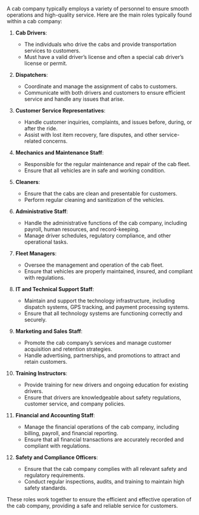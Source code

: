 A cab company typically employs a variety of personnel to ensure smooth operations and high-quality service. Here are the main roles typically found within a cab company:

1. **Cab Drivers**:
   - The individuals who drive the cabs and provide transportation services to customers.
   - Must have a valid driver’s license and often a special cab driver’s license or permit.

2. **Dispatchers**:
   - Coordinate and manage the assignment of cabs to customers.
   - Communicate with both drivers and customers to ensure efficient service and handle any issues that arise.

3. **Customer Service Representatives**:
   - Handle customer inquiries, complaints, and issues before, during, or after the ride.
   - Assist with lost item recovery, fare disputes, and other service-related concerns.

4. **Mechanics and Maintenance Staff**:
   - Responsible for the regular maintenance and repair of the cab fleet.
   - Ensure that all vehicles are in safe and working condition.

5. **Cleaners**:
   - Ensure that the cabs are clean and presentable for customers.
   - Perform regular cleaning and sanitization of the vehicles.

6. **Administrative Staff**:
   - Handle the administrative functions of the cab company, including payroll, human resources, and record-keeping.
   - Manage driver schedules, regulatory compliance, and other operational tasks.

7. **Fleet Managers**:
   - Oversee the management and operation of the cab fleet.
   - Ensure that vehicles are properly maintained, insured, and compliant with regulations.

8. **IT and Technical Support Staff**:
   - Maintain and support the technology infrastructure, including dispatch systems, GPS tracking, and payment processing systems.
   - Ensure that all technology systems are functioning correctly and securely.

9. **Marketing and Sales Staff**:
   - Promote the cab company’s services and manage customer acquisition and retention strategies.
   - Handle advertising, partnerships, and promotions to attract and retain customers.

10. **Training Instructors**:
    - Provide training for new drivers and ongoing education for existing drivers.
    - Ensure that drivers are knowledgeable about safety regulations, customer service, and company policies.

11. **Financial and Accounting Staff**:
    - Manage the financial operations of the cab company, including billing, payroll, and financial reporting.
    - Ensure that all financial transactions are accurately recorded and compliant with regulations.

12. **Safety and Compliance Officers**:
    - Ensure that the cab company complies with all relevant safety and regulatory requirements.
    - Conduct regular inspections, audits, and training to maintain high safety standards.

These roles work together to ensure the efficient and effective operation of the cab company, providing a safe and reliable service for customers.
